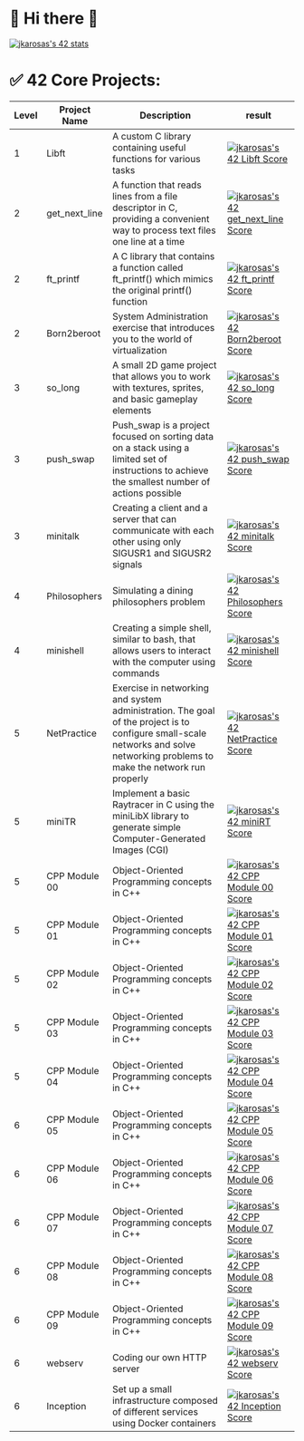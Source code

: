 # 👋 Hi there 👋

[![jkarosas's 42 stats](https://badge42.vercel.app/api/v2/clknmr618001108mjxhcpt0ku/stats?cursusId=21&coalitionId=353)](https://github.com/JaeSeoKim/badge42)


# ✅ 42 Core Projects:

| Level | Project Name      | Description                         | result |
|-------|-------------------|-------------------------------------|--------|
1 | Libft | A custom C library containing useful functions for various tasks | [![jkarosas's 42 Libft Score](https://badge42.vercel.app/api/v2/clknmr618001108mjxhcpt0ku/project/2407639)](https://github.com/JaeSeoKim/badge42)
2 | get_next_line | A function that reads lines from a file descriptor in C, providing a convenient way to process text files one line at a time | [![jkarosas's 42 get_next_line Score](https://badge42.vercel.app/api/v2/clknmr618001108mjxhcpt0ku/project/2427707)](https://github.com/JaeSeoKim/badge42)
2 | ft_printf | A C library that contains a function called ft_printf() which mimics the original printf() function | [![jkarosas's 42 ft_printf Score](https://badge42.vercel.app/api/v2/clknmr618001108mjxhcpt0ku/project/2430454)](https://github.com/JaeSeoKim/badge42)
2 | Born2beroot | System Administration exercise that introduces you to the world of virtualization | [![jkarosas's 42 Born2beroot Score](https://badge42.vercel.app/api/v2/clknmr618001108mjxhcpt0ku/project/2447089)](https://github.com/JaeSeoKim/badge42)
3 | so_long | A small 2D game project that allows you to work with textures, sprites, and basic gameplay elements | [![jkarosas's 42 so_long Score](https://badge42.vercel.app/api/v2/clknmr618001108mjxhcpt0ku/project/2527171)](https://github.com/JaeSeoKim/badge42)
3 | push_swap | Push_swap is a project focused on sorting data on a stack using a limited set of instructions to achieve the smallest number of actions possible | [![jkarosas's 42 push_swap Score](https://badge42.vercel.app/api/v2/clknmr618001108mjxhcpt0ku/project/2465900)](https://github.com/JaeSeoKim/badge42)
3 | minitalk | Creating a client and a server that can communicate with each other using only SIGUSR1 and SIGUSR2 signals | [![jkarosas's 42 minitalk Score](https://badge42.vercel.app/api/v2/clknmr618001108mjxhcpt0ku/project/2529292)](https://github.com/JaeSeoKim/badge42)
4 | Philosophers | Simulating a dining philosophers problem | [![jkarosas's 42 Philosophers Score](https://badge42.vercel.app/api/v2/clknmr618001108mjxhcpt0ku/project/2540060)](https://github.com/JaeSeoKim/badge42)
4 | minishell | Creating a simple shell, similar to bash, that allows users to interact with the computer using commands | [![jkarosas's 42 minishell Score](https://badge42.vercel.app/api/v2/clknmr618001108mjxhcpt0ku/project/2621799)](https://github.com/JaeSeoKim/badge42)
5 | NetPractice | Exercise in networking and system administration. The goal of the project is to configure small-scale networks and solve networking problems to make the network run properly | [![jkarosas's 42 NetPractice Score](https://badge42.vercel.app/api/v2/clknmr618001108mjxhcpt0ku/project/2775704)](https://github.com/JaeSeoKim/badge42)
5 | miniTR | Implement a basic Raytracer in C using the miniLibX library to generate simple Computer-Generated Images (CGI) | [![jkarosas's 42 miniRT Score](https://badge42.vercel.app/api/v2/clknmr618001108mjxhcpt0ku/project/2903399)](https://github.com/JaeSeoKim/badge42)
5 | CPP Module 00 | Object-Oriented Programming concepts in C++ | [![jkarosas's 42 CPP Module 00 Score](https://badge42.vercel.app/api/v2/clknmr618001108mjxhcpt0ku/project/2768962)](https://github.com/JaeSeoKim/badge42)
5 | CPP Module 01 | Object-Oriented Programming concepts in C++ | [![jkarosas's 42 CPP Module 01 Score](https://badge42.vercel.app/api/v2/clknmr618001108mjxhcpt0ku/project/2775862)](https://github.com/JaeSeoKim/badge42)
5 | CPP Module 02 | Object-Oriented Programming concepts in C++ | [![jkarosas's 42 CPP Module 02 Score](https://badge42.vercel.app/api/v2/clknmr618001108mjxhcpt0ku/project/2829191)](https://github.com/JaeSeoKim/badge42)
5 | CPP Module 03 | Object-Oriented Programming concepts in C++ | [![jkarosas's 42 CPP Module 03 Score](https://badge42.vercel.app/api/v2/clknmr618001108mjxhcpt0ku/project/2851244)](https://github.com/JaeSeoKim/badge42)
5 | CPP Module 04 | Object-Oriented Programming concepts in C++ | [![jkarosas's 42 CPP Module 04 Score](https://badge42.vercel.app/api/v2/clknmr618001108mjxhcpt0ku/project/2858907)](https://github.com/JaeSeoKim/badge42)
6 | CPP Module 05 | Object-Oriented Programming concepts in C++ | [![jkarosas's 42 CPP Module 05 Score](https://badge42.vercel.app/api/v2/clknmr618001108mjxhcpt0ku/project/2863242)](https://github.com/JaeSeoKim/badge42)
6 | CPP Module 06 | Object-Oriented Programming concepts in C++ | [![jkarosas's 42 CPP Module 06 Score](https://badge42.vercel.app/api/v2/clknmr618001108mjxhcpt0ku/project/2871308)](https://github.com/JaeSeoKim/badge42)
6 | CPP Module 07 | Object-Oriented Programming concepts in C++ | [![jkarosas's 42 CPP Module 07 Score](https://badge42.vercel.app/api/v2/clknmr618001108mjxhcpt0ku/project/2887396)](https://github.com/JaeSeoKim/badge42)
6 | CPP Module 08 | Object-Oriented Programming concepts in C++ | [![jkarosas's 42 CPP Module 08 Score](https://badge42.vercel.app/api/v2/clknmr618001108mjxhcpt0ku/project/2894267)](https://github.com/JaeSeoKim/badge42)
6 | CPP Module 09 | Object-Oriented Programming concepts in C++ | [![jkarosas's 42 CPP Module 09 Score](https://badge42.vercel.app/api/v2/clknmr618001108mjxhcpt0ku/project/3026640)](https://github.com/JaeSeoKim/badge42)
6 | webserv | Coding our own HTTP server | [![jkarosas's 42 webserv Score](https://badge42.vercel.app/api/v2/clknmr618001108mjxhcpt0ku/project/3012731)](https://github.com/JaeSeoKim/badge42)
6 | Inception | Set up a small infrastructure composed of different services using Docker containers |  [![jkarosas's 42 Inception Score](https://badge42.vercel.app/api/v2/clknmr618001108mjxhcpt0ku/project/3012579)](https://github.com/JaeSeoKim/badge42)

<!-- Proudly created with GPRM ( https://gprm.itsvg.in ) -->
<!--
**Juzanok/juzanok** is a ✨ _special_ ✨ repository because its `README.md` (this file) appears on your GitHub profile.

Here are some ideas to get you started:

- 🔭 I’m currently working on ...
- 🌱 I’m currently learning ...
- 👯 I’m looking to collaborate on ...
- 🤔 I’m looking for help with ...
- 💬 Ask me about ...
- 📫 How to reach me: ...
- 😄 Pronouns: ...
- ⚡ Fun fact: ...
-->
